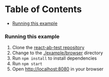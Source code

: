 <!-- START doctoc generated TOC please keep comment here to allow auto update -->
<!-- DON'T EDIT THIS SECTION, INSTEAD RE-RUN doctoc TO UPDATE -->
<h1>Table of Contents</h1>

- [Running this example](#running-this-example)

<!-- END doctoc generated TOC please keep comment here to allow auto update -->

### Running this example

1. Clone the [react-ab-test repository](https://github.com/pushtell/react-ab-test)
2. Change to the [./example/browser](https://github.com/pushtell/react-ab-test/tree/master/example/isomorphic) directory
2. Run `npm install` to install dependencies
3. Run `npm start`
4. Open [http://localhost:8080](http://localhost:8080) in your browser
